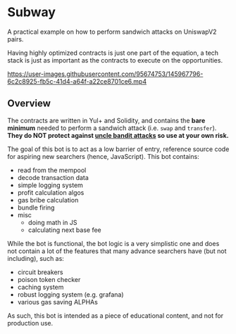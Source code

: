 # Subway

A practical example on how to perform sandwich attacks on UniswapV2 pairs.

Having highly optimized contracts is just one part of the equation, a tech stack is just as important as the contracts to execute on the opportunities.

https://user-images.githubusercontent.com/95674753/145967796-6c2c8925-fb5c-41d4-a64f-a22ce8701ce6.mp4

## Overview

The contracts are written in Yul+ and Solidity, and contains the **bare minimum** needed to perform a sandwich attack (i.e. `swap` and `transfer`). **They do NOT protect against [uncle bandit attacks](https://twitter.com/bertcmiller/status/1385294417091760134) so use at your own risk.**

The goal of this bot is to act as a low barrier of entry, reference source code for aspiring new searchers (hence, JavaScript). This bot contains:

- read from the mempool
- decode transaction data
- simple logging system
- profit calculation algos
- gas bribe calculation
- bundle firing
- misc
  - doing math in JS
  - calculating next base fee

While the bot is functional, the bot logic is a very simplistic one and does not contain a lot of the features that many advance searchers have (but not including), such as:

- circuit breakers
- poison token checker
- caching system
- robust logging system (e.g. grafana)
- various gas saving ALPHAs

As such, this bot is intended as a piece of educational content, and not for production use.
